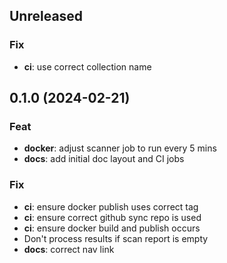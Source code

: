 ## Unreleased

### Fix

- **ci**: use correct collection name

## 0.1.0 (2024-02-21)

### Feat

- **docker**: adjust scanner job to run every 5 mins
- **docs**: add initial doc layout and CI jobs

### Fix

- **ci**: ensure docker publish uses correct tag
- **ci**: ensure correct github sync repo is used
- **ci**: ensure docker build and publish occurs
- Don't process results if scan report is empty
- **docs**: correct nav link
